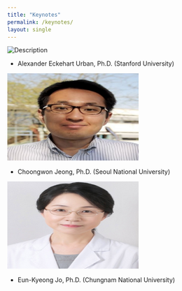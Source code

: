 ```yaml
---
title: "Keynotes"
permalink: /keynotes/
layout: single
---
```


<img src="C:\Users\user\Desktop\recomb2025\recomb-cg-2025.github.io\doc_urban.png" alt="Description" width="300" height="200">

- Alexander Eckehart Urban, Ph.D. (Stanford University)

<img src="./doc_choongwon.png" alt="Description" width="300" height="200">

- Choongwon Jeong, Ph.D. (Seoul National University)

<img src="./doc_eunkyeong.png" alt="Description" width="300" height="200">

- Eun-Kyeong Jo, Ph.D. (Chungnam National University)

